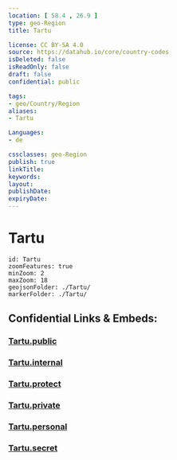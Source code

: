 ```yaml
---
location: [ 58.4 , 26.9 ] 
type: geo-Region
title: Tartu

license: CC BY-SA 4.0
source: https://datahub.io/core/country-codes
isDeleted: false
isReadOnly: false
draft: false
confidential: public

tags:
- geo/Country/Region
aliases:
- Tartu

Languages:
- de

cssclasses: geo-Region
publish: true
linkTitle: 
keywords: 
layout: 
publishDate: 
expiryDate: 
---
```


# Tartu

```leaflet
id: Tartu
zoomFeatures: true 
minZoom: 2 
maxZoom: 18
geojsonFolder: ./Tartu/
markerFolder: ./Tartu/
```


## Confidential Links & Embeds: 

### [Tartu.public](/_public/\Earth\Continent\Europe\Europe~North\Estonia\Counties~EstoniaTartu.public.md) 

### [Tartu.internal](/_internal/\Earth\Continent\Europe\Europe~North\Estonia\Counties~EstoniaTartu.internal.md) 

### [Tartu.protect](/_protect/\Earth\Continent\Europe\Europe~North\Estonia\Counties~EstoniaTartu.protect.md) 

### [Tartu.private](/_private/\Earth\Continent\Europe\Europe~North\Estonia\Counties~EstoniaTartu.private.md) 

### [Tartu.personal](/_personal/\Earth\Continent\Europe\Europe~North\Estonia\Counties~EstoniaTartu.personal.md) 

### [Tartu.secret](/_secret/\Earth\Continent\Europe\Europe~North\Estonia\Counties~EstoniaTartu.secret.md)

